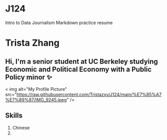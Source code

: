 # J124
Intro to Data Journalism Markdown practice resume 
# Trista Zhang
## Hi, I'm a senior student at UC Berkeley studying Economic and Political Economy with a Public Policy minor :sparkles:
< img alt="My Profile Picture" src="https://raw.githubusercontent.com/Tristazxy/J124/main/%E7%85%A7%E7%89%87/IMG_9245.jpeg" />
## Skills
1. Chinese
2.
